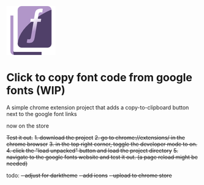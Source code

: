 ![icon](https://github.com/Aosmiles/CopyFontToClipboard/blob/main/src/images/Icon_128px.png)
# Click to copy font code from google fonts (WIP)
A simple chrome extension project that adds a copy-to-clipboard button next to the google font links

now on the store 

~~Test it out.~~
~~1. download the project~~
~~2. go to chrome://extensions/ in the chrome browser~~
~~3. in the top right corner, toggle the developer mode to on.~~
~~4. click the "load unpacked" button and load the project directory~~
~~5. navigate to the google fonts website and test it out. (a page reload might be needed)~~


todo:
~~- adjust for darktheme~~
~~- add icons~~
~~- upload to chrome store~~
